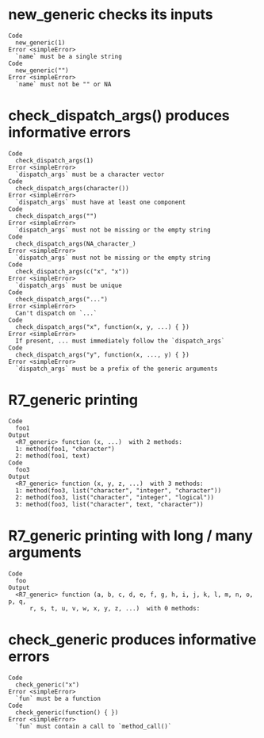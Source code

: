 # new_generic checks its inputs

    Code
      new_generic(1)
    Error <simpleError>
      `name` must be a single string
    Code
      new_generic("")
    Error <simpleError>
      `name` must not be "" or NA

# check_dispatch_args() produces informative errors

    Code
      check_dispatch_args(1)
    Error <simpleError>
      `dispatch_args` must be a character vector
    Code
      check_dispatch_args(character())
    Error <simpleError>
      `dispatch_args` must have at least one component
    Code
      check_dispatch_args("")
    Error <simpleError>
      `dispatch_args` must not be missing or the empty string
    Code
      check_dispatch_args(NA_character_)
    Error <simpleError>
      `dispatch_args` must not be missing or the empty string
    Code
      check_dispatch_args(c("x", "x"))
    Error <simpleError>
      `dispatch_args` must be unique
    Code
      check_dispatch_args("...")
    Error <simpleError>
      Can't dispatch on `...`
    Code
      check_dispatch_args("x", function(x, y, ...) { })
    Error <simpleError>
      If present, ... must immediately follow the `dispatch_args`
    Code
      check_dispatch_args("y", function(x, ..., y) { })
    Error <simpleError>
      `dispatch_args` must be a prefix of the generic arguments

# R7_generic printing

    Code
      foo1
    Output
      <R7_generic> function (x, ...)  with 2 methods:
      1: method(foo1, "character")
      2: method(foo1, text)
    Code
      foo3
    Output
      <R7_generic> function (x, y, z, ...)  with 3 methods:
      1: method(foo3, list("character", "integer", "character"))
      2: method(foo3, list("character", "integer", "logical"))
      3: method(foo3, list("character", text, "character"))

# R7_generic printing with long / many arguments

    Code
      foo
    Output
      <R7_generic> function (a, b, c, d, e, f, g, h, i, j, k, l, m, n, o, p, q, 
          r, s, t, u, v, w, x, y, z, ...)  with 0 methods:

# check_generic produces informative errors

    Code
      check_generic("x")
    Error <simpleError>
      `fun` must be a function
    Code
      check_generic(function() { })
    Error <simpleError>
      `fun` must contain a call to `method_call()`

